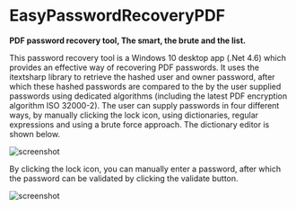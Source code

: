 # EasyPasswordRecoveryPDF
<B>PDF password recovery tool, The smart, the brute and the list.</B>

This password recovery tool is a Windows 10 desktop app (.Net 4.6) which provides an effective way of recovering PDF passwords. It uses the itextsharp library to retrieve the hashed user and owner password, after which these hashed passwords are compared to the by the user supplied passwords using dedicated algorithms (including the latest PDF encryption algorithm ISO 32000-2). The user can supply passwords in four different ways, by manually clicking the lock icon, using dictionaries, regular expressions and using a brute force approach. The dictionary editor is shown below.

<img alt="screenshot" src="https://cloud.githubusercontent.com/assets/15641092/14799987/5c83744c-0b3f-11e6-96ee-733fa5d8f770.png" />

By clicking the lock icon, you can manually enter a password, after which the password can be validated by clicking the validate button.

<img alt="screenshot" src="https://cloud.githubusercontent.com/assets/15641092/14802465/3efc7894-0b51-11e6-83a3-04ddabe1a522.png" />

